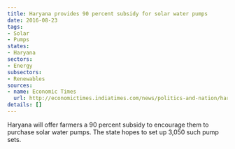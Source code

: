```yaml
---
title: Haryana provides 90 percent subsidy for solar water pumps
date: 2016-08-23
tags:
- Solar
- Pumps
states:
- Haryana
sectors:
- Energy
subsectors:
- Renewables
sources:
- name: Economic Times
  url: http://economictimes.indiatimes.com/news/politics-and-nation/haryana-to-offer-90-subsidy-to-promote-solar-water-pumps/articleshow/53739936.cms
details: []
---
```


Haryana will offer farmers a 90 percent subsidy to encourage them to purchase solar water pumps. The state hopes to set up 3,050 such pump sets.
